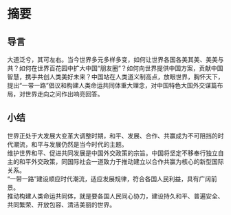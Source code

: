 # 摘要

## 导言

大道泛兮，其可左右。当今世界多元多样多变，如何让世界各国各美其美、美美与共？如何在世界百花园中扩大中国“朋友圈”？如何向世界提供中国方案，贡献中国智慧，携手共创人类美好未来？中国站在人类道义制高点，放眼世界，胸怀天下，提出“一带一路”倡议和构建人类命运共同体重大理念，对中国特色大国外交谋篇布局，对世界走向之问作出响亮回答。  

## 小结

世界正处于大发展大变革大调整时期，和平、发展、合作、共赢成为不可阻挡的时代潮流，和平与发展仍然是当今时代的主题。  
维护世界和平、促进共同发展是中国外交政策的宗旨。中国将坚定不移奉行独立自主的和平外交政策，同国际社会一道致力于推动建立以合作共赢为核心的新型国际关系。  
“一带一路”建设顺应时代潮流，适应发展规律，符合各国人民利益，具有广阔前景。  
推动构建人类命运共同体，就是要各国人民同心协力，建设持久和平、普遍安全、共同繁荣、开放包容、清洁美丽的世界。  


